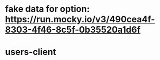 <!-- @format -->

# fake data for option: https://run.mocky.io/v3/490cea4f-8303-4f46-8c5f-0b35520a1d6f
# users-client

